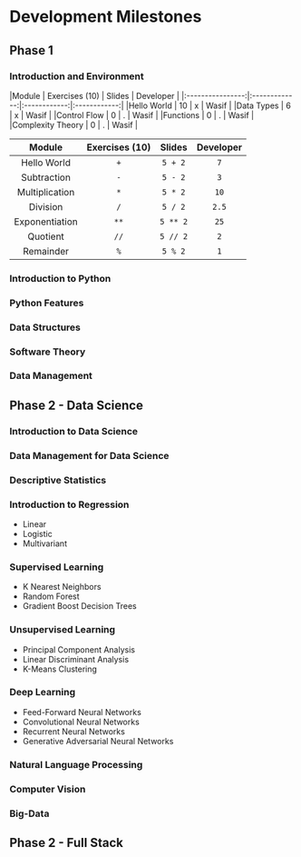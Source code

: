 # Development Milestones

## Phase 1

### Introduction and Environment

|Module            | Exercises (10) | Slides       | Developer    |
|:----------------:|:----------- --:|:------------:|:------------:| 
|Hello World       | 10             | x            | Wasif        |
|Data Types        | 6              | x            | Wasif        |
|Control Flow      | 0              | .            | Wasif        |
|Functions         | 0              | .            | Wasif        |
|Complexity Theory | 0              | .            | Wasif        |

|    Module   | Exercises (10) |  Slides | Developer |
|:--------------:|:------:|:--------:|:------:|
|    Hello World    |   `+`  |  `5 + 2` |   `7`  |
|   Subtraction  |   `-`  |  `5 - 2` |   `3`  |
| Multiplication |   `*`  |  `5 * 2` |  `10`  |
|    Division    |   `/`  |  `5 / 2` |  `2.5` |
| Exponentiation |  `**`  | `5 ** 2` |  `25`  |
|    Quotient    |  `//`  | `5 // 2` |   `2`  |
|    Remainder   |   `%`  |  `5 % 2` |   `1`  |

### Introduction to Python

### Python Features

### Data Structures

### Software Theory

### Data Management

## Phase 2 - Data Science

### Introduction to Data Science

### Data Management for Data Science

### Descriptive Statistics

### Introduction to Regression
* Linear
* Logistic
* Multivariant

### Supervised Learning
* K Nearest Neighbors
* Random Forest
* Gradient Boost Decision Trees
  
### Unsupervised Learning
* Principal Component Analysis
* Linear Discriminant Analysis
* K-Means Clustering

### Deep Learning
* Feed-Forward Neural Networks
* Convolutional Neural Networks
* Recurrent Neural Networks
* Generative Adversarial Neural Networks

### Natural Language Processing

### Computer Vision

### Big-Data

## Phase 2 - Full Stack


